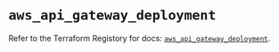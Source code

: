 # `aws_api_gateway_deployment`

Refer to the Terraform Registory for docs: [`aws_api_gateway_deployment`](https://www.terraform.io/docs/providers/aws/r/api_gateway_deployment).
